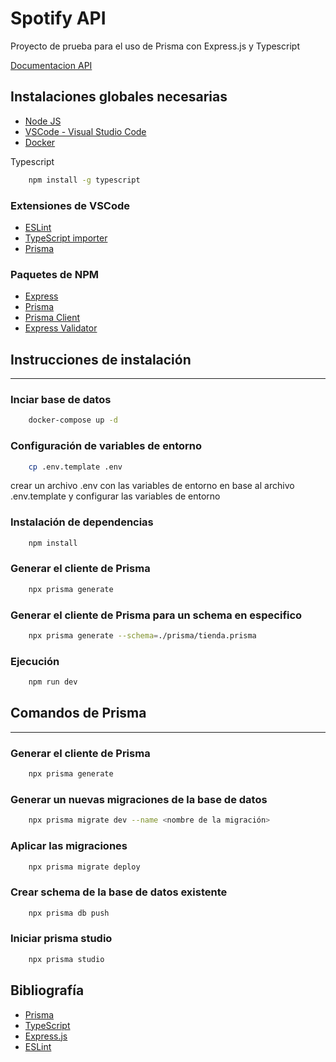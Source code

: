 # Spotify API 
Proyecto de prueba para el uso de Prisma con Express.js y Typescript

[Documentacion API](https://documenter.getpostman.com/view/11189605/2s93z9cNrF)
## Instalaciones globales necesarias
- [Node JS](https://nodejs.org/es/)
- [VSCode - Visual Studio Code](https://code.visualstudio.com/)
- [Docker](https://www.docker.com/)

Typescript
```bash
    npm install -g typescript
```

### Extensiones de VSCode
- [ESLint](https://marketplace.visualstudio.com/items?itemName=dbaeumer.vscode-eslint)
- [TypeScript importer](https://marketplace.visualstudio.com/items?itemName=pmneo.tsimporter)
- [Prisma](https://marketplace.visualstudio.com/items?itemName=Prisma.prisma)

### Paquetes de NPM
- [Express](https://expressjs.com/)
- [Prisma](https://www.prisma.io/)
- [Prisma Client](https://www.prisma.io/docs/concepts/components/prisma-client/working-with-prismaclient/generating-prisma-client)
- [Express Validator](https://express-validator.github.io/docs)


## Instrucciones de instalación
<hr>

### Inciar base de datos
```bash
    docker-compose up -d
```

### Configuración de variables de entorno
```bash
    cp .env.template .env
```
crear un archivo .env con las variables de entorno en base al archivo .env.template y configurar las variables de entorno
### Instalación de dependencias
```bash
    npm install
```

### Generar el cliente de Prisma
```bash
    npx prisma generate
```
### Generar el cliente de Prisma para un schema en especifico

```bash
    npx prisma generate --schema=./prisma/tienda.prisma
```

### Ejecución
```bash
    npm run dev
```

## Comandos de Prisma
<hr>

### Generar el cliente de Prisma
```bash
    npx prisma generate
```

### Generar un nuevas migraciones de la base de datos
```bash
    npx prisma migrate dev --name <nombre de la migración>
```

### Aplicar las migraciones
```bash
    npx prisma migrate deploy
```

### Crear schema de la base de datos existente
```bash
    npx prisma db push
```

### Iniciar prisma studio
```bash
    npx prisma studio
```



## Bibliografía
- [Prisma](https://www.prisma.io/)
- [TypeScript](https://www.typescriptlang.org/)
- [Express.js](https://expressjs.com/es/)
- [ESLint](https://eslint.org/)
